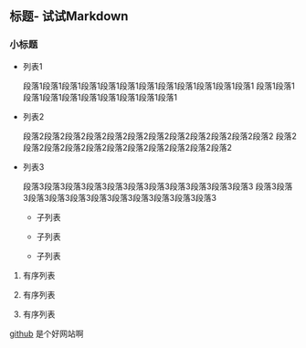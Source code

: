 ## 标题- 试试Markdown

### 小标题 

* 列表1

  段落1段落1段落1段落1段落1段落1段落1段落1段落1段落1段落1段落1
  段落1段落1段落1段落1段落1段落1段落1段落1段落1段落1

* 列表2

  段落2段落2段落2段落2段落2段落2段落2段落2段落2段落2段落2段落2
  段落2段落2段落2段落2段落2段落2段落2段落2段落2段落2段落2

* 列表3

  段落3段落3段落3段落3段落3段落3段落3段落3段落3段落3段落3
  段落3段落3段落3段落3段落3段落3段落3段落3段落3段落3段落3

  * 子列表

  * 子列表

  * 子列表


1. 有序列表

2. 有序列表

3. 有序列表



[github](http://iorilu.github.com "Github") 是个好网站啊








